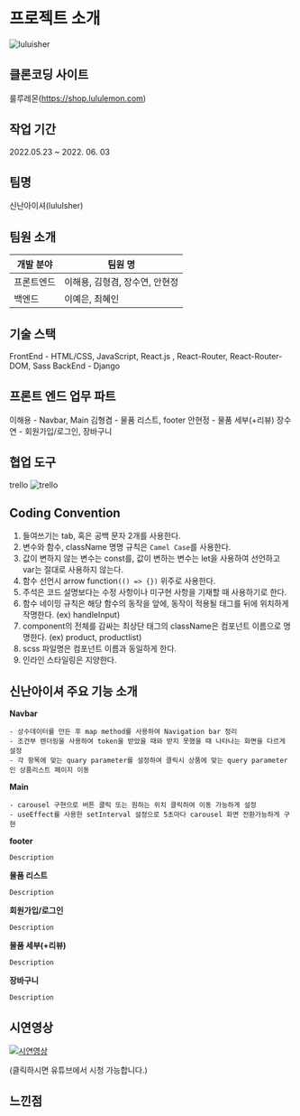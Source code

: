 # 프로젝트 소개

![luluisher](https://velog.velcdn.com/images/sorin44/post/223b6137-92f2-414f-bc37-b78b8b69381c/image.jpg)

## 클론코딩 사이트
룰루레몬(https://shop.lululemon.com)

## 작업 기간
2022.05.23 ~ 2022. 06. 03

## 팀명
신난아이셔(luluIsher)

## 팀원 소개

| 개발 분야  | 팀원 명                        |
| ---------- | ------------------------------ |
| 프론트엔드 | 이해용, 김형겸, 장수연, 안현정 |
| 백엔드     | 이예은, 최혜인                 |

## 기술 스택
FrontEnd - HTML/CSS, JavaScript, React.js , React-Router, React-Router-DOM, Sass
BackEnd - Django

## 프론트 엔드 업무 파트
이해용 - Navbar, Main
김형겸 - 물품 리스트, footer
안현정 - 물품 세부(+리뷰)
장수연 - 회원가입/로그인, 장바구니

## 협업 도구
trello
![trello](https://velog.velcdn.com/images/sorin44/post/6b6bd942-0996-4770-b568-997a0842afa3/image.png)

## Coding Convention

1. 들여쓰기는 tab, 혹은 공백 문자 2개를 사용한다.
2. 변수와 함수, className 명명 규칙은 `Camel Case`를 사용한다.
3. 값이 변하지 않는 변수는 const를, 값이 변하는 변수는 let을 사용하여 선언하고 var는 절대로 사용하지 않는다.
4. 함수 선언시 arrow function`(() => {})` 위주로 사용한다.
5. 주석은 코드 설명보다는 수정 사항이나 미구현 사항을 기재할 때 사용하기로 한다.
6. 함수 네이밍 규칙은 해당 함수의 동작을 앞에, 동작이 적용될 태그를 뒤에 위치하게 작명한다. (ex) handleInput)
7. component의 전체를 감싸는 최상단 태그의 className은 컴포넌트 이름으로 명명한다. (ex) product, productlist)
8. scss 파일명은 컴포넌트 이름과 동일하게 한다.
9. 인라인 스타일링은 지양한다.



## 신난아이셔 주요 기능 소개
**Navbar**
```
- 상수데이터를 만든 후 map method를 사용하여 Navigation bar 정리
- 조건부 렌더링을 사용하여 token을 받았을 때와 받지 못했을 때 나타나는 화면을 다르게 설정
- 각 항목에 맞는 quary parameter를 설정하여 클릭시 상품에 맞는 query parameter인 상품리스트 페이지 이동
```

**Main**
```
- carousel 구현으로 버튼 클릭 또는 원하는 위치 클릭하여 이동 가능하게 설정
- useEffect를 사용한 setInterval 설정으로 5초마다 carousel 화면 전환가능하게 구현
```

**footer**
```
Description
```

**물품 리스트**
```
Description
```

**회원가입/로그인**
```
Description
```

**물품 세부(+리뷰)**
```
Description
```

**장바구니**
```
Description
```

## 시연영상
[![시연영상](https://img.youtube.com/vi/W34uDKZyf1s/0.jpg)](https://www.youtube.com/embed/W34uDKZyf1s)

(클릭하시면 유튜브에서 시청 가능합니다.)

## 느낀점
